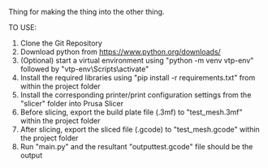 Thing for making the thing into the other thing.

TO USE:

1. Clone the Git Repository
2. Download python from https://www.python.org/downloads/
3. (Optional) start a virtual environment using "python -m venv vtp-env" followed by "vtp-env\Scripts\activate"
4. Install the required libraries using "pip install -r requirements.txt" from within the project folder
5. Install the corresponding printer/print configuration settings from the "slicer" folder into Prusa Slicer
6. Before slicing, export the build plate file (.3mf) to "test_mesh.3mf" within the project folder
7. After slicing, export the sliced file (.gcode) to "test_mesh.gcode" within the project folder
8. Run "main.py" and the resultant "outputtest.gcode" file should be the output


